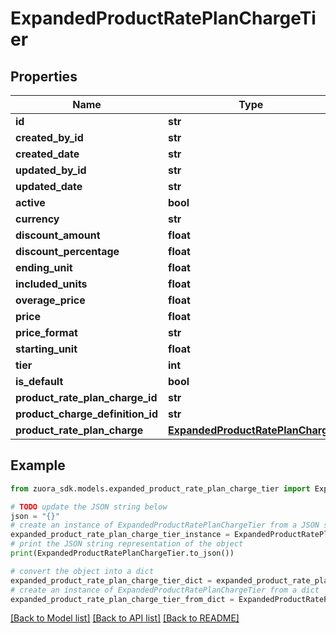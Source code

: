 # ExpandedProductRatePlanChargeTier


## Properties

Name | Type | Description | Notes
------------ | ------------- | ------------- | -------------
**id** | **str** |  | [optional] 
**created_by_id** | **str** |  | [optional] 
**created_date** | **str** |  | [optional] 
**updated_by_id** | **str** |  | [optional] 
**updated_date** | **str** |  | [optional] 
**active** | **bool** |  | [optional] 
**currency** | **str** |  | [optional] 
**discount_amount** | **float** |  | [optional] 
**discount_percentage** | **float** |  | [optional] 
**ending_unit** | **float** |  | [optional] 
**included_units** | **float** |  | [optional] 
**overage_price** | **float** |  | [optional] 
**price** | **float** |  | [optional] 
**price_format** | **str** |  | [optional] 
**starting_unit** | **float** |  | [optional] 
**tier** | **int** |  | [optional] 
**is_default** | **bool** |  | [optional] 
**product_rate_plan_charge_id** | **str** |  | [optional] 
**product_charge_definition_id** | **str** |  | [optional] 
**product_rate_plan_charge** | [**ExpandedProductRatePlanCharge**](ExpandedProductRatePlanCharge.md) |  | [optional] 

## Example

```python
from zuora_sdk.models.expanded_product_rate_plan_charge_tier import ExpandedProductRatePlanChargeTier

# TODO update the JSON string below
json = "{}"
# create an instance of ExpandedProductRatePlanChargeTier from a JSON string
expanded_product_rate_plan_charge_tier_instance = ExpandedProductRatePlanChargeTier.from_json(json)
# print the JSON string representation of the object
print(ExpandedProductRatePlanChargeTier.to_json())

# convert the object into a dict
expanded_product_rate_plan_charge_tier_dict = expanded_product_rate_plan_charge_tier_instance.to_dict()
# create an instance of ExpandedProductRatePlanChargeTier from a dict
expanded_product_rate_plan_charge_tier_from_dict = ExpandedProductRatePlanChargeTier.from_dict(expanded_product_rate_plan_charge_tier_dict)
```
[[Back to Model list]](../README.md#documentation-for-models) [[Back to API list]](../README.md#documentation-for-api-endpoints) [[Back to README]](../README.md)



